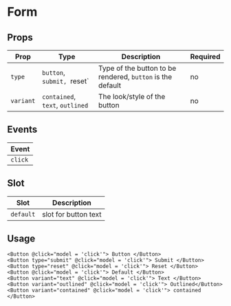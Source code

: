 # Form

## Props

| Prop      | Type                            | Description                                                | Required |
| --------- | ------------------------------- | ---------------------------------------------------------- | -------- |
| `type`    | `button`, `submit, `reset`      | Type of the button to be rendered, `button` is the default | no       |
| `variant` | `contained`, `text`, `outlined` | The look/style of the button                               | no       |

## Events

| Event   |
| ------- |
| `click` |

## Slot

| Slot      | Description          |
| --------- | -------------------- |
| `default` | slot for button text |

## Usage

```vue
<Button @click="model = 'click'"> Button </Button>
<Button type="submit" @click="model = 'click'"> Submit </Button>
<Button type="reset" @click="model = 'click'"> Reset </Button>
<Button @click="model = 'click'"> Default </Button>
<Button variant="text" @click="model = 'click'"> Text </Button>
<Button variant="outlined" @click="model = 'click'"> Outlined</Button>
<Button variant="contained" @click="model = 'click'"> contained </Button>
```
